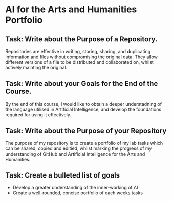 # AI for the Arts and Humanities Portfolio

## Task: Write about the Purpose of a Repository.
Repositories are effective in writing, storing, sharing, and duplicating information and files without compromising the original data. They allow different versions of a file to be distributed and collaborated on, whilst actively mainting the original.

## Task: Write about your Goals for the End of the Course.
By the end of this course, I would like to obtain a deeper understadning of the language utilised in Artificial Intelligence, and develop the foundations required for using it effectively.

## Task: Write about the Purpose of your Repository
The purpose of my repository is to create a portfolio of my lab tasks which can be shared, copied and editied, whilst marking the progress of my understanding of GitHub and Artificial Intelligence for the Arts and Humanities.

## Task: Create a bulleted list of goals
- Develop a greater understanding of the inner-working of AI
- Create a well-rounded, concise portfolio of each weeks tasks
